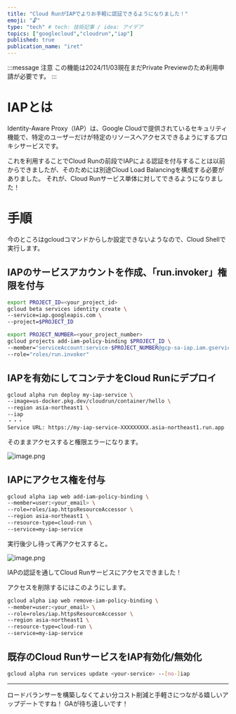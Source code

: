 ```yaml
---
title: "Cloud RunがIAPでよりお手軽に認証できるようになりました！"
emoji: "🔓"
type: "tech" # tech: 技術記事 / idea: アイデア
topics: ["googlecloud","cloudrun","iap"]
published: true
publication_name: "iret"
---
```


:::message
注意
この機能は2024/11/03現在まだPrivate Previewのため利用申請が必要です。
:::
# IAPとは
Identity-Aware Proxy（IAP）は、Google Cloudで提供されているセキュリティ機能で、特定のユーザーだけが特定のリソースへアクセスできるようにするプロキシサービスです。

これを利用することでCloud Runの前段でIAPによる認証を付与することは以前からできましたが、そのためには別途Cloud Load Balancingを構成する必要がありました。
それが、Cloud Runサービス単体に対してできるようになりました！

# 手順
今のところはgcloudコマンドからしか設定できないようなので、Cloud Shellで実行します。

## IAPのサービスアカウントを作成、「run.invoker」権限を付与

```bash
export PROJECT_ID=<your_project_id>
gcloud beta services identity create \
--service=iap.googleapis.com \
--project=$PROJECT_ID
```

```bash
export PROJECT_NUMBER=<your_project_number>
gcloud projects add-iam-policy-binding $PROJECT_ID \
--member="serviceAccount:service-$PROJECT_NUMBER@gcp-sa-iap.iam.gserviceaccount.com" \
--role="roles/run.invoker"
```

## IAPを有効にしてコンテナをCloud Runにデプロイ

```bash
gcloud alpha run deploy my-iap-service \
--image=us-docker.pkg.dev/cloudrun/container/hello \
--region asia-northeast1 \
--iap
・・・
Service URL: https://my-iap-service-XXXXXXXXX.asia-northeast1.run.app
```

そのままアクセスすると権限エラーになります。

![image.png](https://qiita-image-store.s3.ap-northeast-1.amazonaws.com/0/96507/2fe689e0-1505-5ace-a336-0756fb5c7b32.png)

## IAPにアクセス権を付与

```bash
gcloud alpha iap web add-iam-policy-binding \
--member=user:<your_email> \
--role=roles/iap.httpsResourceAccessor \
--region asia-northeast1 \
--resource-type=cloud-run \
--service=my-iap-service
```

実行後少し待って再アクセスすると。

![image.png](https://qiita-image-store.s3.ap-northeast-1.amazonaws.com/0/96507/f7206670-0b76-696c-381f-e1bd892aee60.png)

IAPの認証を通してCloud Runサービスにアクセスできました！

アクセスを削除するにはこのようにします。

```bash
gcloud alpha iap web remove-iam-policy-binding \
--member=user:<your_email> \
--role=roles/iap.httpsResourceAccessor \
--region asia-northeast1 \
--resource-type=cloud-run \
--service=my-iap-service
```

## 既存のCloud RunサービスをIAP有効化/無効化
```bash
gcloud alpha run services update <your-service> --[no-]iap
```

---

ロードバランサーを構築しなくてよい分コスト削減と手軽さにつながる嬉しいアップデートですね！
GAが待ち遠しいです！
